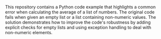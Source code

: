 This repository contains a Python code example that highlights a common error when calculating the average of a list of numbers.  The original code fails when given an empty list or a list containing non-numeric values. The solution demonstrates how to improve the code's robustness by adding explicit checks for empty lists and using exception handling to deal with non-numeric elements.